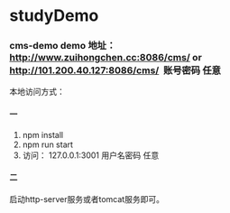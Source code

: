 # studyDemo

### cms-demo demo 地址：http://www.zuihongchen.cc:8086/cms/  or http://101.200.40.127:8086/cms/  账号密码 任意

本地访问方式：
#### 一
1. npm install
2. npm run start
3. 访问： 127.0.0.1:3001 用户名密码 任意

#### 二
启动http-server服务或者tomcat服务即可。

